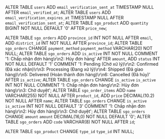 ALTER TABLE `users` ADD `email_verification_sent_at` TIMESTAMP NULL AFTER `email_verified_at`;
ALTER TABLE `users` ADD `email_verification_expires_at` TIMESTAMP NULL AFTER `email_verification_sent_at`;
ALTER TABLE `sgo_product` ADD `quantity` BIGINT NOT NULL DEFAULT '0' AFTER `price_new`;


ALTER TABLE `sgo_orders` ADD `province_id` INT NOT NULL AFTER `email`, ADD `district_id` INT NOT NULL AFTER `province_id`;
ALTER TABLE `sgo_orders` CHANGE `payment_method` `payment_method` VARCHAR(20) NOT NULL;
ALTER TABLE `sgo_orders` ADD `is_active` INT NOT NULL COMMENT '1: Chấp nhận đơn hàng\r\n2: Hủy đơn hàng' AFTER `amount`, ADD `status` INT NOT NULL DEFAULT '1' COMMENT '1: Pending (Chờ xử lý)\r\n2: Confirmed (Đã xác nhận)\r\n3: Processing (Đang xử lý)\r\n4: Shipped (Đã giao hàng)\r\n5: Delivered (Hoàn thành đơn hàng)\r\n6: Cancelled (Đã hủy)' AFTER `is_active`;
ALTER TABLE `sgo_orders` CHANGE `is_active` `is_active` INT NOT NULL COMMENT '1: Chấp nhận đơn hàng\r\n2: Hủy đơn hàng\r\n3: Chờ duyệt';
ALTER TABLE `sgo_order_items` ADD `name` VARCHAR(255) NOT NULL AFTER `product_id`, ADD `price` DECIMAL(10.2) NOT NULL AFTER `name`;
ALTER TABLE `sgo_orders` CHANGE `is_active` `is_active` INT NOT NULL DEFAULT '3' COMMENT '1: Chấp nhận đơn hàng\r\n2: Hủy đơn hàng\r\n3: Chờ duyệt';
ALTER TABLE `sgo_orders` CHANGE `amount` `amount` DECIMAL(16,0) NOT NULL DEFAULT '0';
ALTER TABLE `sgo_orders` ADD `code` VARCHAR(8) NOT NULL AFTER `id`;

ALTER TABLE `sgo_product` CHANGE `type_id` `type_id` INT NULL;